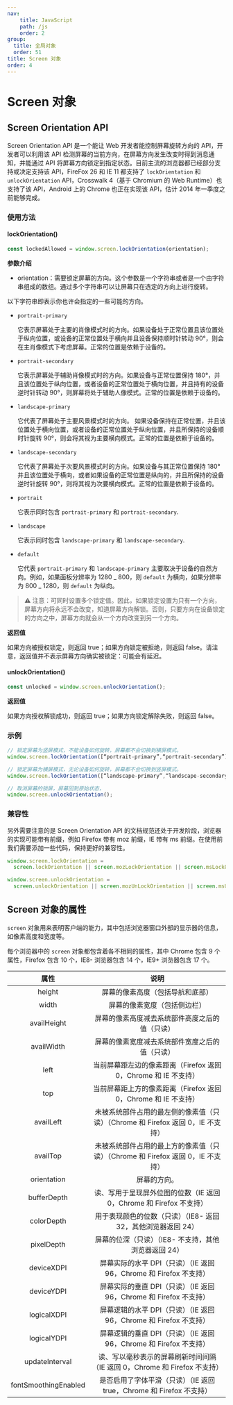 ```yaml
---
nav:
    title: JavaScript
    path: /js
    order: 2
group:
  title: 全局对象
  order: 51
title: Screen 对象
order: 4
---
```


# Screen 对象

## Screen Orientation API

Screen Orientation API 是一个能让 Web 开发者能控制屏幕旋转方向的 API，开发者可以利用该 API 检测屏幕的当前方向，在屏幕方向发生改变时得到消息通知，并能通过 API 将屏幕方向锁定到指定状态。目前主流的浏览器都已经部分支持或决定支持该 API，FireFox 26 和 IE 11 都支持了 `lockOrientation` 和 `unlockOrientation` API，Crosswalk 4（基于 Chromium 的 Web Runtime）也支持了该 API，Android 上的 Chrome 也正在实现该 API，估计 2014 年一季度之前能够完成。

### 使用方法

#### lockOrientation()

```js
const lockedAllowed = window.screen.lockOrientation(orientation);
```

**参数介绍**

- orientation：需要锁定屏幕的方向。这个参数是一个字符串或者是一个由字符串组成的数组。通过多个字符串可以让屏幕只在选定的方向上进行旋转。

以下字符串即表示你也许会指定的一些可能的方向。

- `portrait-primary`

  它表示屏幕处于主要的肖像模式时的方向。如果设备处于正常位置且该位置处于纵向位置，或设备的正常位置处于横向并且设备保持顺时针转动 90°，则会在主肖像模式下考虑屏幕。正常的位置是依赖于设备的。

- `portrait-secondary`

  它表示屏幕处于辅助肖像模式时的方向。如果设备与正常位置保持 180°，并且该位置处于纵向位置，或者设备的正常位置处于横向位置，并且持有的设备逆时针转动 90°，则屏幕将处于辅助人像模式。正常的位置是依赖于设备的。

- `landscape-primary`

  它代表了屏幕处于主要风景模式时的方向。 如果设备保持在正常位置，并且该位置处于横向位置，或者设备的正常位置处于纵向位置，并且所保持的设备顺时针旋转 90°，则会将其视为主要横向模式。正常的位置是依赖于设备的。

- `landscape-secondary`

  它代表了屏幕处于次要风景模式时的方向。如果设备与其正常位置保持 180° 并且该位置处于横向，或者如果设备的正常位置是纵向的，并且所保持的设备逆时针旋转 90°，则将其视为次要横向模式。正常的位置是依赖于设备的。

- `portrait`

  它表示同时包含 `portrait-primary` 和 `portrait-secondary`.

- `landscape`

  它表示同时包含 `landscape-primary` 和 `landscape-secondary`.

- `default`

  它代表 `portrait-primary` 和 `landscape-primary` 主要取决于设备的自然方向。例如，如果面板分辨率为 1280 _ 800，则 `default` 为横向，如果分辨率为 800 _ 1280，则 `default` 为纵向。

> ⚠️ 注意：可同时设置多个锁定值。因此，如果锁定设置为只有一个方向，屏幕方向将永远不会改变，知道屏幕方向解锁。否则，只要方向在设备锁定的方向之中，屏幕方向就会从一个方向改变到另一个方向。

**返回值**

如果方向被授权锁定，则返回 true；如果方向锁定被拒绝，则返回 false。请注意，返回值并不表示屏幕方向确实被锁定：可能会有延迟。

#### unlockOrientation()

```js
const unlocked = window.screen.unlockOrientation();
```

**返回值**

如果方向授权解锁成功，则返回 true；如果方向锁定解除失败，则返回 false。

### 示例

```js
// 锁定屏幕为竖屏模式，不能设备如何旋转，屏幕都不会切换到横屏模式。
window.screen.lockOrientation([“portrait-primary”,“portrait-secondary”]);

// 锁定屏幕为横屏模式，无论设备如何旋转，屏幕都不会切换到竖屏模式。
window.screen.lockOrientation([“landscape-primary”,“landscape-secondary”]);

// 取消屏幕的锁屏，屏幕回到原始状态，
window.screen.unlockOrientation();
```

### 兼容性

另外需要注意的是 Screen Orientation API 的文档规范还处于开发阶段，浏览器的实现可能带有前缀，例如 Firefox 带有 moz 前缀，IE 带有 ms 前缀。在使用前我们需要添加一些代码，保持更好的兼容性。

```js
window.screen.lockOrientation =
  screen.lockOrientation || screen.mozLockOrientation || screen.msLockOrientation;

window.screen.unlockOrientation =
  screen.unlockOrientation || screen.mozUnLockOrientation || screen.msUnLockOrientation;
```

## Screen 对象的属性

`screen` 对象用来表明客户端的能力，其中包括浏览器窗口外部的显示器的信息，如像素高度和宽度等。

每个浏览器中的 `screen` 对象都包含着各不相同的属性，其中 Chrome 包含 9 个属性，Firefox 包含 10 个，IE8- 浏览器包含 14 个，IE9+ 浏览器包含 17 个。

|         属性         |                                      说明                                       |
| :------------------: | :-----------------------------------------------------------------------------: |
|        height        |                        屏幕的像素高度（包括导航和底部）                         |
|        width         |                          屏幕的像素宽度（包括侧边栏）                           |
|     availHeight      |                 屏幕的像素高度减去系统部件高度之后的值（只读）                  |
|      availWidth      |                 屏幕的像素宽度减去系统部件宽度之后的值（只读）                  |
|         left         |         当前屏幕距左边的像素距离（Firefox 返回 0，Chrome 和 IE 不支持）         |
|         top          |         当前屏幕距上方的像素距离（Firefox 返回 0，Chrome 和 IE 不支持）         |
|      availLeft       | 未被系统部件占用的最左侧的像素值（只读）（Chrome 和 Firefox 返回 0，IE 不支持） |
|       availTop       | 未被系统部件占用的最上方的像素值（只读）（Chrome 和 Firefox 返回 0，IE 不支持） |
|     orientation      |                                  屏幕的方向。                                   |
|     bufferDepth      |       读、写用于呈现屏外位图的位数（IE 返回 0，Chrome 和 Firefox 不支持）       |
|      colorDepth      |          用于表现颜色的位数（只读）（IE8- 返回 32，其他浏览器返回 24）          |
|      pixelDepth      |              屏幕的位深（只读）（IE8- 不支持，其他浏览器返回 24）               |
|      deviceXDPI      |       屏幕实际的水平 DPI（只读）（IE 返回 96，Chrome 和 Firefox 不支持）        |
|      deviceYDPI      |       屏幕实际的垂直 DPI（只读）（IE 返回 96，Chrome 和 Firefox 不支持）        |
|     logicalXDPI      |       屏幕逻辑的水平 DPI（只读）（IE 返回 96，Chrome 和 Firefox 不支持）        |
|     logicalYDPI      |       屏幕逻辑的垂直 DPI（只读）（IE 返回 96，Chrome 和 Firefox 不支持）        |
|    updateInterval    |    读、写以毫秒表示的屏幕刷新时间间隔（IE 返回 0，Chrome 和 Firefox 不支持）    |
| fontSmoothingEnabled |      是否启用了字体平滑（只读）（IE 返回 true，Chrome 和 Firefox 不支持）       |
